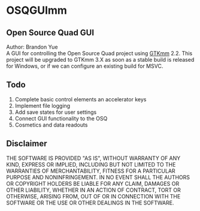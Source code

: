 OSQGUImm
========
## Open Source Quad GUI ##
Author: Brandon Yue  
A GUI for controlling the Open Source Quad project using [GTKmm](http://www.gtkmm.org/en/) 2.2. This project will be upgraded to GTKmm 3.X as soon as a stable build is released for Windows, or if we can configure an existing build for MSVC.
## Todo ##
1. Complete basic control elements an accelerator keys
2. Implement file logging
3. Add save states for user settings
4. Connect GUI functionality to the OSQ
5. Cosmetics and data readouts  
## Disclaimer ##
THE SOFTWARE IS PROVIDED "AS IS", WITHOUT WARRANTY OF ANY KIND, EXPRESS OR IMPLIED, INCLUDING BUT NOT LIMITED TO THE WARRANTIES OF MERCHANTABILITY, FITNESS FOR A PARTICULAR PURPOSE AND NONINFRINGEMENT. IN NO EVENT SHALL THE AUTHORS OR COPYRIGHT HOLDERS BE LIABLE FOR ANY CLAIM, DAMAGES OR OTHER LIABILITY, WHETHER IN AN ACTION OF CONTRACT, TORT OR OTHERWISE, ARISING FROM, OUT OF OR IN CONNECTION WITH THE SOFTWARE OR THE USE OR OTHER DEALINGS IN THE SOFTWARE.